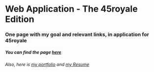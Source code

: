 # Web Application - The 45royale Edition
### One page with my goal and relevant links, in application for 45royale

##### You can find the page [here](https://veredrec.github.io/45royale/)

###### Also, here is [my portfolio](https://veredrec.github.io/Portfolio/) and [my Resume](https://www.keepandshare.com/doc13/19171/cv-vered-pdf-77k?da=y)
